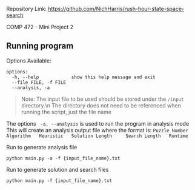 
Repository Link: https://github.com/NichHarris/rush-hour-state-space-search

COMP 472 - Mini Project 2
## Running program

Options Available:
```
options:
  -h, --help            show this help message and exit
  --file FILE, -f FILE
  --analysis, -a
```

>Note: The input file to be used should be stored under the `/input` directory.\n
>The directory does not need to be referenced when running the script, just the file name

The options ``` -a, --analysis``` is used to run the program in analysis mode
This will create an analysis output file where the format is:
```Puzzle Number	 Algorithm	 Heuristic	 Solution Length	 Search Length	 Runtime```

Run to generate analysis file
```
python main.py -a -f {input_file_name}.txt
```

Run to generate solution and search files
```
python main.py -f {input_file_name}.txt
```